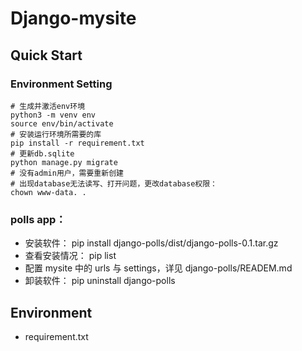 # Django-mysite

## Quick Start

### Environment Setting

```shell
# 生成并激活env环境
python3 -m venv env
source env/bin/activate
# 安装运行环境所需要的库
pip install -r requirement.txt
# 更新db.sqlite
python manage.py migrate
# 没有admin用户，需要重新创建
# 出现database无法读写、打开问题，更改database权限：
chown www-data. .
```

### polls app：

- 安装软件：
  pip install django-polls/dist/django-polls-0.1.tar.gz
- 查看安装情况：
  pip list
- 配置 mysite 中的 urls 与 settings，详见 django-polls/READEM.md
- 卸装软件：
  pip uninstall django-polls

## Environment

- requirement.txt
